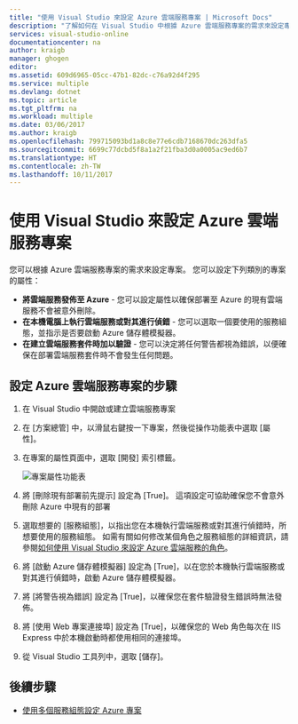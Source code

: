 ```yaml
---
title: "使用 Visual Studio 來設定 Azure 雲端服務專案 | Microsoft Docs"
description: "了解如何在 Visual Studio 中根據 Azure 雲端服務專案的需求來設定專案。"
services: visual-studio-online
documentationcenter: na
author: kraigb
manager: ghogen
editor: 
ms.assetid: 609d6965-05cc-47b1-82dc-c76a92d4f295
ms.service: multiple
ms.devlang: dotnet
ms.topic: article
ms.tgt_pltfrm: na
ms.workload: multiple
ms.date: 03/06/2017
ms.author: kraigb
ms.openlocfilehash: 799715093bd1a8c8e77e6cdb7168670dc263dfa5
ms.sourcegitcommit: 6699c77dcbd5f8a1a2f21fba3d0a0005ac9ed6b7
ms.translationtype: HT
ms.contentlocale: zh-TW
ms.lasthandoff: 10/11/2017
---
```

# <a name="configure-an-azure-cloud-service-project-with-visual-studio"></a>使用 Visual Studio 來設定 Azure 雲端服務專案
您可以根據 Azure 雲端服務專案的需求來設定專案。 您可以設定下列類別的專案的屬性：

- **將雲端服務發佈至 Azure** - 您可以設定屬性以確保部署至 Azure 的現有雲端服務不會被意外刪除。
- **在本機電腦上執行雲端服務或對其進行偵錯** - 您可以選取一個要使用的服務組態，並指示是否要啟動 Azure 儲存體模擬器。
- **在建立雲端服務套件時加以驗證** - 您可以決定將任何警告都視為錯誤，以便確保在部署雲端服務套件時不會發生任何問題。 

## <a name="steps-to-configure-an-azure-cloud-service-project"></a>設定 Azure 雲端服務專案的步驟
1. 在 Visual Studio 中開啟或建立雲端服務專案

1. 在 [方案總管] 中，以滑鼠右鍵按一下專案，然後從操作功能表中選取 [屬性]。
   
1. 在專案的屬性頁面中，選取 [開發] 索引標籤。

    ![專案屬性功能表](./media/vs-azure-tools-configuring-an-azure-project/solution-explorer-project-properties-menu.png)

1. 將 [刪除現有部署前先提示] 設定為 [True]。 這項設定可協助確保您不會意外刪除 Azure 中現有的部署

1. 選取想要的 [服務組態]，以指出您在本機執行雲端服務或對其進行偵錯時，所想要使用的服務組態。 如需有關如何修改某個角色之服務組態的詳細資訊，請參閱[如何使用 Visual Studio 來設定 Azure 雲端服務的角色](./vs-azure-tools-configure-roles-for-cloud-service.md)。

1. 將 [啟動 Azure 儲存體模擬器] 設定為 [True]，以在您於本機執行雲端服務或對其進行偵錯時，啟動 Azure 儲存體模擬器。

1. 將 [將警告視為錯誤] 設定為 [True]，以確保您在套件驗證發生錯誤時無法發佈。

1. 將 [使用 Web 專案連接埠] 設定為 [True]，以確保您的 Web 角色每次在 IIS Express 中於本機啟動時都使用相同的連接埠。

1. 從 Visual Studio 工具列中，選取 [儲存]。

## <a name="next-steps"></a>後續步驟
- [使用多個服務組態設定 Azure 專案](vs-azure-tools-multiple-services-project-configurations.md)

